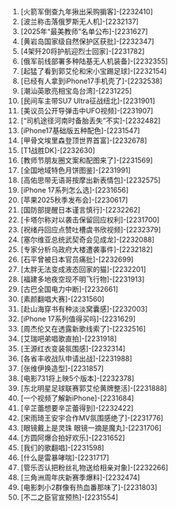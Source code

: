 
1. [火箭军倒查九年揪出采购掮客]-[2232410]
1. [波兰称击落俄罗斯无人机]-[2232137]
1. [2025年“最美教师”名单公布]-[2231627]
1. [黄岩岛国家级自然保护区获批]-[2232347]
1. [4架歼20将护航迎烈士回家]-[2231782]
1. [俄军前线部署多种陆基无人机装备]-[2232355]
1. [起猛了看到郭艾伦和宋小宝踢足球]-[2232154]
1. [已经有人拿到iPhone17手机壳了]-[2232538]
1. [潮汕英歌亮相宝岛台湾]-[2231225]
1. [民间车主带SU7 Ultra征战纽北]-[2231901]
1. [美议员公开导弹击中UFO视频]-[2231907]
1. [“司机途径河南时备胎丢失”不实]-[2232482]
1. [iPhone17基础版五种配色]-[2231547]
1. [甲骨文埃里森登顶世界首富]-[2232678]
1. [T1战胜DK]-[2232630]
1. [教师节朋友圈文案和配图来了]-[2231569]
1. [全国地域特色月饼图鉴]-[2231991]
1. [高佑思带无语哥按摩出新表情包]-[2232575]
1. [iPhone 17系列怎么选]-[2231656]
1. [苹果2025秋季发布会]-[2230617]
1. [国防部提醒日本谨言慎行]-[2232262]
1. [卡塔尔称对以袭击保留回应权利]-[2231700]
1. [祝绪丹回应点赞吐槽虞书欣视频]-[2232379]
1. [塞尔维亚总统武契奇会见成龙]-[2232088]
1. [专家分析乌政府大楼遭袭事件]-[2232182]
1. [石平曾被日本官员痛批]-[2232699]
1. [太胖无法变成液态回家的猫]-[2232201]
1. [福建多地夜空现不明飞行物]-[2231913]
1. [古巴全国电力中断]-[2232661]
1. [素颜翻唱大赛]-[2231560]
1. [赴山海穿书有种淡淡窝囊感]-[2232003]
1. [iPhone 17系列值得买吗]-[2231629]
1. [周杰伦又在透露新歌线索了]-[2232516]
1. [艾瑞吧弟唱歌直拍]-[2231918]
1. [王源红衣变装氛围感]-[2232314]
1. [各省丰收战队申请出战]-[2231988]
1. [张维伊换造型]-[2231857]
1. [电影731将上映5个版本]-[2232378]
1. [东北明星足球联赛郭艾伦黄牌整活]-[2231888]
1. [一个视频了解新iPhone]-[2231684]
1. [辛芷蕾想要辛芷蕾得到]-[2232422]
1. [宋雨琦王安宇合作MV氛围感绝了]-[2231776]
1. [眼镜戴上是灵珠 眼镜一摘是魔丸]-[2231706]
1. [方圆阿爆合拍好欢乐]-[2231652]
1. [我们的歌翻唱]-[2231598]
1. [什么是雷暴哮喘]-[2231717]
1. [管乐否认把粉丝礼物送给相亲对象]-[2232266]
1. [三角洲周年庆新赛季爆料]-[2232474]
1. [电影刺小2群像有热血番那味了]-[2231803]
1. [不二之臣官宣预热]-[2231554]